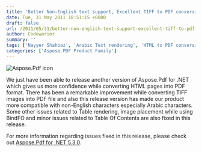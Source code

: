 ```yaml
---
title: 'Better Non-English text support, Excellent TIFF to PDF conversion mechanism'
date: Tue, 31 May 2011 18:51:15 +0000
draft: false
url: /2011/05/31/better-non-english-text-support-excellent-tiff-to-pdf-conversion-mechanism/
author: Codewarior
summary: ''
tags: ['Nayyer Shahbaz', 'Arabic Text rendering', 'HTML to PDF conversion', 'Hebrew text rendering', 'TIFF to Image conversion']
categories: ['Aspose.PDF Product Family']
---
```


![Aspose.Pdf icon][1]

We just have been able to release another version of Aspose.Pdf for .NET which gives us more confidence while converting HTML pages into PDF format. There has been a remarkable improvement while converting TIFF images into PDF file and also this release version has made our product more compatible with non-English characters especially Arabic characters. Some other issues related to Table rendering, image placement while using BindFO and minor issues related to Table Of Contents are also fixed in this release.

For more information regarding issues fixed in this release, please check out [Aspose.Pdf for .NET 5.3.0][2].




[1]: http://www.aspose.com/Images/aspose.pdf-logo2.jpg
[2]: http://www.aspose.com/community/files/51/.net-components/aspose.pdf-for-.net/entry307259.aspx




